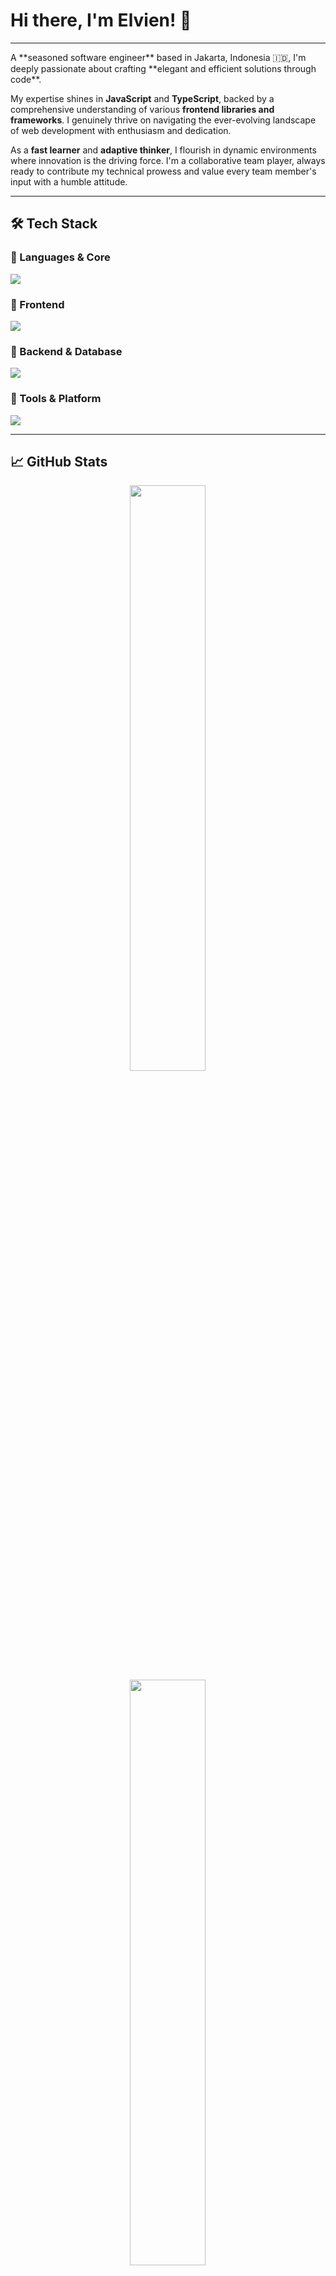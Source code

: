 # Hi there, I'm Elvien! 👋

---

<div align="left">
A **seasoned software engineer** based in Jakarta, Indonesia 🇮🇩, I'm deeply passionate about crafting **elegant and efficient solutions through code**.

My expertise shines in **JavaScript** and **TypeScript**, backed by a comprehensive understanding of various **frontend libraries and frameworks**. I genuinely thrive on navigating the ever-evolving landscape of web development with enthusiasm and dedication.

As a **fast learner** and **adaptive thinker**, I flourish in dynamic environments where innovation is the driving force. I'm a collaborative team player, always ready to contribute my technical prowess and value every team member's input with a humble attitude.
</div>

---

## 🛠️ Tech Stack

<div align="left">

### 🧠 Languages & Core
<img src="https://skillicons.dev/icons?i=typescript,javascript,html,css,php&theme=dark" />

### 🎨 Frontend
<img src="https://skillicons.dev/icons?i=react,nextjs,tailwind,scss,figma&theme=dark" />

### 🧰 Backend & Database
<img src="https://skillicons.dev/icons?i=nodejs,express,laravel,postgresql,mysql&theme=dark" />

### 🔧 Tools & Platform
<img src="https://skillicons.dev/icons?i=git,vscode,vercel,supabase,firebase,prisma&theme=dark" />

</div>

---

## 📈 GitHub Stats

<div align="center">
  <img width="49%" src="https://github-readme-stats.vercel.app/api?username=LVNVoid&show_icons=true&theme=tokyonight&hide_border=true&bg_color=0D1117&title_color=667eea&icon_color=764ba2&text_color=ffffff" />
  <img width="49%" src="https://github-readme-stats.vercel.app/api/top-langs/?username=LVNVoid&layout=compact&theme=tokyonight&hide_border=true&bg_color=0D1117&title_color=667eea&text_color=ffffff" />
</div>

<div align="center">
  <img src="https://github-readme-streak-stats.herokuapp.com/?user=LVNVoid&theme=tokyonight&hide_border=true&background=0D1117&stroke=667eea&ring=764ba2&fire=667eea&currStreakLabel=764ba2" />
</div>

---

## 🌍 Let's Connect

<div align="center">

[![LinkedIn](https://img.shields.io/badge/LinkedIn-0077B5?style=for-the-badge&logo=linkedin&logoColor=white)](https://www.linkedin.com/in/elvien/)
[![Twitter](https://img.shields.io/badge/Twitter-1DA1F2?style=for-the-badge&logo=twitter&logoColor=white)](https://twitter.com/lvnap_)
[![Instagram](https://img.shields.io/badge/Instagram-E4405F?style=for-the-badge&logo=instagram&logoColor=white)](https://www.instagram.com/elvien_13)
[![Email](https://img.shields.io/badge/Email-D14836?style=for-the-badge&logo=gmail&logoColor=white)](mailto:elvien.purnawan13@gmail.com)

</div>
